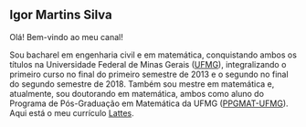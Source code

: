 ## Igor Martins Silva 

Olá! Bem-vindo ao meu canal!

Sou bacharel em engenharia civil e em matemática, conquistando ambos os títulos na Universidade Federal de Minas Gerais (<a href="https://ufmg.br/" target="_blank">UFMG</a>), integralizando o primeiro curso no final do primeiro semestre de 2013 e o segundo no final do segundo semestre de 2018. Também sou mestre em matemática e, atualmente, sou doutorando em matemática, ambos como aluno do Programa de Pós-Graduação em Matemática da UFMG (<a href="http://www.mat.ufmg.br/posgrad/" target="_blank">PPGMAT-UFMG</a>). Aqui está o meu currículo <a href="http://buscatextual.cnpq.br/buscatextual/visualizacv.do;jsessionid=6073AB3BBF84E8145ABD0ACC3EC4035D.buscatextual_0" target="_blank">Lattes</a>.
